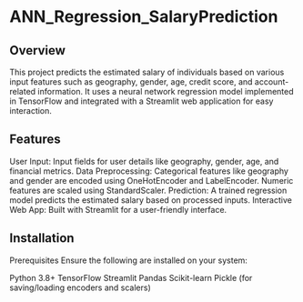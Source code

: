 # ANN_Regression_SalaryPrediction
## Overview
This project predicts the estimated salary of individuals based on various input features such as geography, gender, age, credit score, and account-related information. It uses a neural network regression model implemented in TensorFlow and integrated with a Streamlit web application for easy interaction.

## Features
User Input: Input fields for user details like geography, gender, age, and financial metrics.
Data Preprocessing:
Categorical features like geography and gender are encoded using OneHotEncoder and LabelEncoder.
Numeric features are scaled using StandardScaler.
Prediction: A trained regression model predicts the estimated salary based on processed inputs.
Interactive Web App: Built with Streamlit for a user-friendly interface.

## Installation
Prerequisites
Ensure the following are installed on your system:

Python 3.8+
TensorFlow
Streamlit
Pandas
Scikit-learn
Pickle (for saving/loading encoders and scalers)
